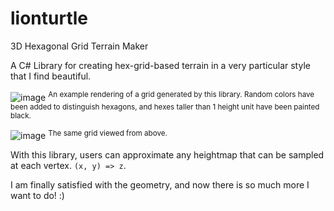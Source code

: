 # lionturtle
3D Hexagonal Grid Terrain Maker

A C# Library for creating hex-grid-based terrain in a very particular style that I find beautiful.

![image](https://github.com/pmuren/lionturtle/assets/4354850/16135e43-e0ea-4afe-b239-054cb3a313d6)
<sup> An example rendering of a grid generated by this library. Random colors have been added to distinguish hexagons, and hexes taller than 1 height unit have been painted black. </sup>

![image](https://github.com/pmuren/lionturtle/assets/4354850/4729e2f5-c439-4c99-8c79-9070d9fc5f0b)
<sup> The same grid viewed from above. </sup>

With this library, users can approximate any heightmap that can be sampled at each vertex.
`(x, y) => z`.

I am finally satisfied with the geometry, and now there is so much more I want to do! :)
